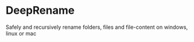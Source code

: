 # DeepRename
Safely and recursively rename folders, files and file-content on windows, linux or mac
